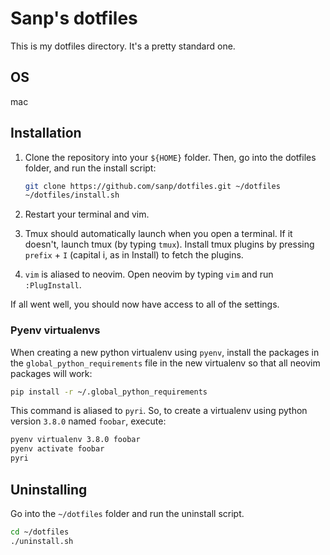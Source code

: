 # Sanp's dotfiles

This is my dotfiles directory. It's a pretty standard one.

## OS

mac

## Installation

1. Clone the repository into your `${HOME}` folder. Then, go into the dotfiles
   folder, and run the install script:
    ```bash
    git clone https://github.com/sanp/dotfiles.git ~/dotfiles
    ~/dotfiles/install.sh
    ```

2. Restart your terminal and vim. 

3. Tmux should automatically launch when you open a terminal. If it doesn't,
   launch tmux (by typing `tmux`). Install tmux plugins by pressing `prefix` +
   `I` (capital i, as in Install) to fetch the plugins.

4. `vim` is aliased to neovim. Open neovim by typing `vim` and run
   `:PlugInstall`. 

If all went well, you should now have access to all of the settings. 

### Pyenv virtualenvs

When creating a new python virtualenv using `pyenv`, install the packages in the
`global_python_requirements` file in the new virtualenv so that all neovim
packages will work:

```bash
pip install -r ~/.global_python_requirements
```

This command is aliased to `pyri`. So, to create a virtualenv using python
version `3.8.0` named `foobar`, execute:

```bash
pyenv virtualenv 3.8.0 foobar
pyenv activate foobar
pyri
```

## Uninstalling

Go into the `~/dotfiles` folder and run the uninstall script.

```bash
cd ~/dotfiles
./uninstall.sh
```
